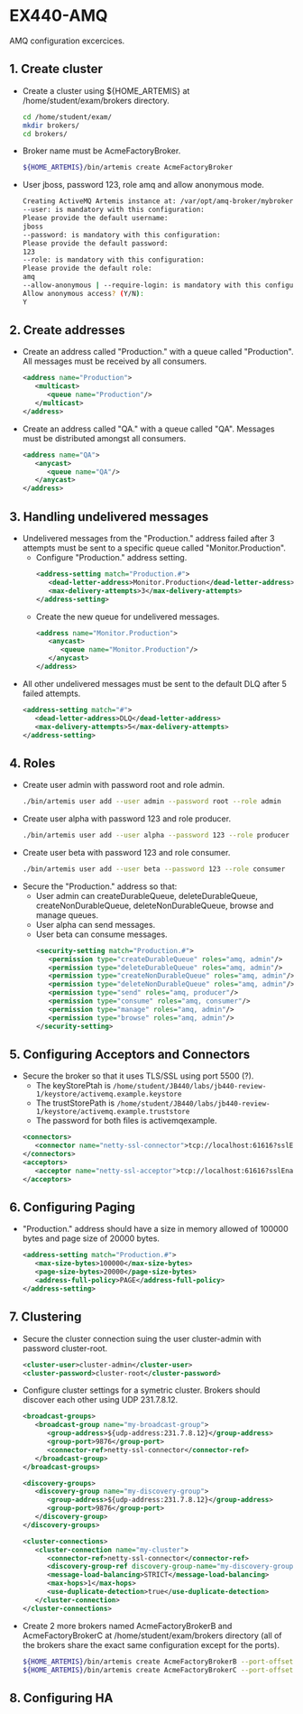 # EX440-AMQ
AMQ configuration excercices.

## 1. Create cluster
   - Create a cluster using ${HOME_ARTEMIS} at /home/student/exam/brokers directory.
     ```bash
     cd /home/student/exam/
     mkdir brokers/
     cd brokers/
     ```
   - Broker name must be AcmeFactoryBroker.
     ```bash
     ${HOME_ARTEMIS}/bin/artemis create AcmeFactoryBroker
     ```
   - User jboss, password 123, role amq and allow anonymous mode.
     ```bash
     Creating ActiveMQ Artemis instance at: /var/opt/amq-broker/mybroker
     --user: is mandatory with this configuration:
     Please provide the default username:
     jboss
     --password: is mandatory with this configuration:
     Please provide the default password:
     123
     --role: is mandatory with this configuration:
     Please provide the default role:
     amq
     --allow-anonymous | --require-login: is mandatory with this configuration:
     Allow anonymous access? (Y/N):
     Y
     ```

## 2. Create addresses
   - Create an address called "Production." with a queue called "Production". All messages must be received by all consumers.
     ```xml
     <address name="Production">
        <multicast>
           <queue name="Production"/>
        </multicast>
     </address>
     ```
   - Create an address called "QA." with a queue called "QA". Messages must be distributed amongst all consumers.
     ```xml
     <address name="QA">
        <anycast>
           <queue name="QA"/>
        </anycast>
     </address>
     ```

## 3. Handling undelivered messages
   - Undelivered messages from the "Production." address failed after 3 attempts must be sent to a specific queue called "Monitor.Production".
      - Configure "Production." address setting.
        ```xml
        <address-setting match="Production.#">
           <dead-letter-address>Monitor.Production</dead-letter-address>
           <max-delivery-attempts>3</max-delivery-attempts>
        </address-setting>
        ```
      - Create the new queue for undelivered messages.
        ```xml
        <address name="Monitor.Production">
           <anycast>
              <queue name="Monitor.Production"/>
           </anycast>   
        </address>
        ```
   - All other undelivered messages must be sent to the default DLQ after 5 failed attempts.
     ```xml
     <address-setting match="#">
        <dead-letter-address>DLQ</dead-letter-address>
        <max-delivery-attempts>5</max-delivery-attempts>
     </address-setting>
     ```

## 4. Roles
   - Create user admin with password root and role admin.
     ```bash
     ./bin/artemis user add --user admin --password root --role admin
     ```
   - Create user alpha with password 123 and role producer.
     ```bash
     ./bin/artemis user add --user alpha --password 123 --role producer
     ```
   - Create user beta with password 123 and role consumer.
     ```bash
     ./bin/artemis user add --user beta --password 123 --role consumer
     ```
   - Secure the "Production." address so that:
      - User admin can createDurableQueue, deleteDurableQueue, createNonDurableQueue, deleteNonDurableQueue, browse and manage queues.
      - User alpha can send messages.
      - User beta can consume messages.
        ```xml
        <security-setting match="Production.#">
           <permission type="createDurableQueue" roles="amq, admin"/>
           <permission type="deleteDurableQueue" roles="amq, admin"/>
           <permission type="createNonDurableQueue" roles="amq, admin"/>
           <permission type="deleteNonDurableQueue" roles="amq, admin"/>
           <permission type="send" roles="amq, producer"/>
           <permission type="consume" roles="amq, consumer"/>
           <permission type="manage" roles="amq, admin"/>
           <permission type="browse" roles="amq, admin"/>
        </security-setting>
        ```
        
## 5. Configuring Acceptors and Connectors
   - Secure the broker so that it uses TLS/SSL using port 5500 (?). 
      - The keyStorePtah is ```/home/student/JB440/labs/jb440-review-1/keystore/activemq.example.keystore```
      - The trustStorePath is ```/home/student/JB440/labs/jb440-review-1/keystore/activemq.example.truststore```
      - The password for both files is activemqexample.
     ```xml
     <connectors>
        <connector name="netty-ssl-connector">tcp://localhost:61616?sslEnabled=true;trustStorePath=/home/student/JB440/labs/jb440-review-1/keystore/activemq.example.truststore;trustStorePassword=activemqexample</connector>
     </connectors>
     <acceptors>
        <acceptor name="netty-ssl-acceptor">tcp://localhost:61616?sslEnabled=true;keyStorePath=/home/student/JB440/labs/jb440-review-1/keystore/activemq.example.keystore;keyStorePassword=activemqexample</acceptor>
     </acceptors>
     ```
     
## 6. Configuring Paging
   - "Production." address should have a size in memory allowed of 100000 bytes and page size of 20000 bytes.
     ```xml
     <address-setting match="Production.#">
        <max-size-bytes>100000</max-size-bytes>
        <page-size-bytes>20000</page-size-bytes>
        <address-full-policy>PAGE</address-full-policy>
     </address-setting>
     ```
     
## 7. Clustering
   - Secure the cluster connection suing the user cluster-admin with password cluster-root.
     ```xml
     <cluster-user>cluster-admin</cluster-user>
     <cluster-password>cluster-root</cluster-password>
     ```
   - Configure cluster settings for a symetric cluster. Brokers should discover each other using UDP 231.7.8.12.
     ```xml
     <broadcast-groups>
        <broadcast-group name="my-broadcast-group"> 
           <group-address>${udp-address:231.7.8.12}</group-address> 
           <group-port>9876</group-port> 
           <connector-ref>netty-ssl-connector</connector-ref>
        </broadcast-group>
     </broadcast-groups>
     
     <discovery-groups>
        <discovery-group name="my-discovery-group">
           <group-address>${udp-address:231.7.8.12}</group-address>
           <group-port>9876</group-port>
        </discovery-group>
     </discovery-groups>

     <cluster-connections>
        <cluster-connection name="my-cluster">
           <connector-ref>netty-ssl-connector</connector-ref>
           <discovery-group-ref discovery-group-name="my-discovery-group"/>
           <message-load-balancing>STRICT</message-load-balancing>
           <max-hops>1</max-hops>
           <use-duplicate-detection>true</use-duplicate-detection>
        </cluster-connection>
     </cluster-connections>
     ```
   - Create 2 more brokers named AcmeFactoryBrokerB and AcmeFactoryBrokerC at /home/student/exam/brokers directory (all of the brokers share the exact same configuration except for the ports).
     ```bash
     ${HOME_ARTEMIS}/bin/artemis create AcmeFactoryBrokerB --port-offset 1
     ${HOME_ARTEMIS}/bin/artemis create AcmeFactoryBrokerC --port-offset 2
     ```

## 8. Configuring HA

